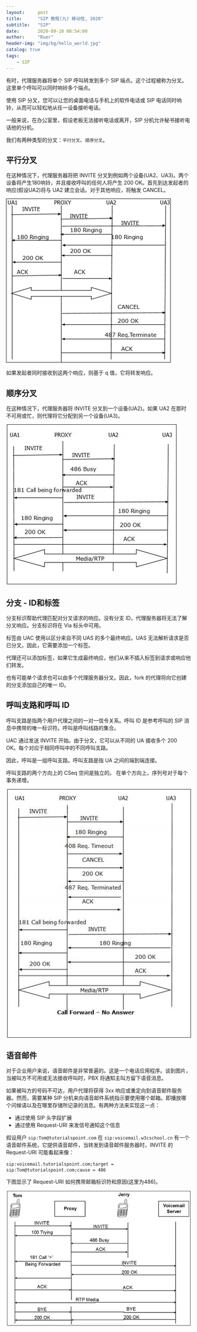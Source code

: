 ```yaml
---
layout:     post
title:      "SIP 教程(九) 移动性, 2020"
subtitle:   "SIP"
date:       2020-09-10 08:54:00
author:     "Ruer"
header-img: "img/bg/hello_world.jpg"
catalog: true
tags:
    - SIP
---
```


有时，代理服务器将单个 SIP 呼叫转发到多个 SIP 端点。这个过程被称为分叉。这里单个呼叫可以同时响铃多个端点。

使用 SIP 分叉，您可以让您的桌面电话与手机上的软件电话或 SIP 电话同时响铃，从而可以轻松地从任一设备接听电话。

一般来说，在办公室里，假设老板无法接听电话或离开，SIP 分机允许秘书接听电话他的分机。

我们有两种类型的分叉：`平行分叉`、`顺序分叉`。

## 平行分叉

在这种情况下，代理服务器将把 INVITE 分叉到例如两个设备(UA2、UA3)。两个设备将产生180响铃，并且接收呼叫的任何人将产生 200 OK。首先到达发起者的响应(假设UA2)将与 UA2 建立会话。对于其他响应，将触发 CANCEL。

![1](/img/SIP/平行分叉.jpg)

如果发起者同时接收到这两个响应，则基于 q 值，它将转发响应。

## 顺序分叉

在这种情况下，代理服务器将 INVITE 分叉到一个设备(UA2)。如果 UA2 在那时不可用或忙，则代理将它分配到另一个设备(UA3)。

![2](/img/SIP/顺序分叉.jpg)

## 分支 - ID和标签

分支标识帮助代理匹配对分叉请求的响应。没有分支 ID，代理服务器将无法了解分叉响应。分支标识将在 Via 标头中可用。

标签由 UAC 使用以区分来自不同 UAS 的多个最终响应。UAS 无法解析请求是否已分叉。因此，它需要添加一个标签。

代理还可以添加标签，如果它生成最终响应，他们从来不插入标签到请求或响应他们转发。

也有可能单个请求也可以由多个代理服务器分叉。因此，fork 的代理将向它创建的分支添加自己的唯一 ID。

## 呼叫支路和呼叫 ID

呼叫支路是指两个用户代理之间的一对一信令关系。呼叫 ID 是参考呼叫的 SIP 消息中携带的唯一标识符。呼叫是呼叫线路的集合。

UAC 通过发送 INVITE 开始。由于分叉，它可以从不同的 UA 接收多个 200 OK。每个对应于相同呼叫中的不同呼叫支路。

因此，呼叫是一组呼叫支路。呼叫支路是指 UA 之间的端到端连接。

呼叫支路的两个方向上的 CSeq 空间是独立的。 在单个方向上，序列号对于每个事务递增。

![3](/img/SIP/呼叫支路和呼叫ID.jpg)

## 语音邮件

对于企业用户来说，语音邮件是非常普遍的。这是一个电话应用程序。谈到图片，当被叫方不可用或无法接收呼叫时，PBX 将通知主叫方留下语音消息。

如果被叫方的号码不可达，用户代理将获得 3xx 响应或重定向到语音邮件服务器。然而，需要某种 SIP 分机来向语音邮件系统指示要使用哪个邮箱。即播放哪个问候语以及在哪里存储所记录的消息。有两种方法来实现这一点：

* 通过使用 SIP 头字段扩展
* 通过使用 Request-URI 来发信号通知这个信息

假设用户 `sip:Tom@tutorialspoint.com` 在 `sip:voicemail.w3cschool.cn` 有一个语音邮件系统，它提供语音邮件，当转发到语音邮件服务器时，INVITE 的 Request-URI 可能看起来像：

```
sip:voicemail.tutorialspoint.com;target = sip:Tom@tutorialspoint.com;cause = 486
```

下图显示了 Request-URI 如何携带邮箱标识符和原因(这里为486)。

![4](/img/SIP/语音邮件.jpg)